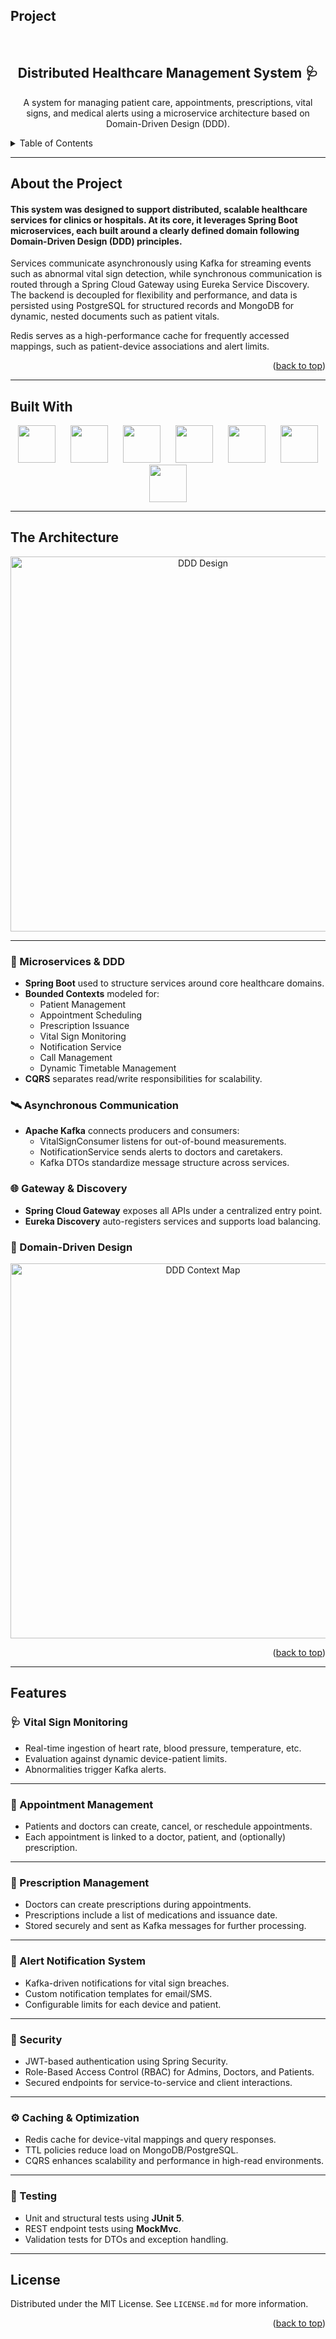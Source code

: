 ## Project

<link rel="stylesheet" type="text/css" href="https://cdn.jsdelivr.net/gh/devicons/devicon@latest/devicon.min.css" />

<br />

<div align="center">
  <h2 align="center">Distributed Healthcare Management System 🩺</h2>

  <p align="center">
    A system for managing patient care, appointments, prescriptions, vital signs, and medical alerts using a microservice architecture based on Domain-Driven Design (DDD).
  </p>
</div>

<details>
  <summary>Table of Contents</summary>
  <ol>
    <li>
      <a href="#about-the-project">About the Project</a>
      <ul>
        <li><a href="#built-with">Built With</a></li>
      </ul>
    </li>
    <li>
      <a href="#the-architecture">The Architecture</a>
      <ul>
        <li><a href="#microservices--ddd">Microservices & DDD</a></li>
        <li><a href="#asynchronous-communication">Asynchronous Communication</a></li>
        <li><a href="#gateway--discovery">Gateway & Discovery</a></li>
        <li><a href="#domain-driven-design">Domain-Driven Design</a></li>
      </ul>
    </li>
    <li>
      <a href="#features">Features</a>
      <ul>
        <li><a href="#vital-sign-monitoring">Vital Sign Monitoring</a></li>
        <li><a href="#appointment-management">Appointment Management</a></li>
        <li><a href="#prescription-management">Prescription Management</a></li>
        <li><a href="#alert-notification-system">Alert Notification System</a></li>
        <li><a href="#security">Security</a></li>
        <li><a href="#caching--optimization">Caching & Optimization</a></li>
        <li><a href="#testing">Testing</a></li>
      </ul>
    </li>
    <li><a href="#license">License</a></li>
  </ol>
</details>

---

## About the Project

<h4>
  <p>
    This system was designed to support distributed, scalable healthcare services for clinics or hospitals. At its core, it leverages Spring Boot microservices, each built around a clearly defined domain following Domain-Driven Design (DDD) principles. 
  </p>
</h4>

<p>
  Services communicate asynchronously using Kafka for streaming events such as abnormal vital sign detection, while synchronous communication is routed through a Spring Cloud Gateway using Eureka Service Discovery. The backend is decoupled for flexibility and performance, and data is persisted using PostgreSQL for structured records and MongoDB for dynamic, nested documents such as patient vitals.
</p>

<p>
  Redis serves as a high-performance cache for frequently accessed mappings, such as patient-device associations and alert limits.
</p>

<p align="right">(<a href="#project">back to top</a>)</p>

---

## Built With

<p align="center">
  <img src="https://cdn.jsdelivr.net/gh/devicons/devicon@latest/icons/java/java-original-wordmark.svg" height="60" style="margin: 0 10px;" />
  <img src="https://cdn.jsdelivr.net/gh/devicons/devicon@latest/icons/spring/spring-original-wordmark.svg" height="60" style="margin: 0 10px;" />
  <img src="https://cdn.jsdelivr.net/gh/devicons/devicon@latest/icons/postgresql/postgresql-original-wordmark.svg" height="60" style="margin: 0 10px;" />
  <img src="https://cdn.jsdelivr.net/gh/devicons/devicon@latest/icons/mongodb/mongodb-original-wordmark.svg" height="60" style="margin: 0 10px;" />
  <img src="https://cdn.jsdelivr.net/gh/devicons/devicon@latest/icons/docker/docker-original-wordmark.svg" height="60" style="margin: 0 10px;" />
  <img src="https://cdn.jsdelivr.net/gh/devicons/devicon@latest/icons/apachekafka/apachekafka-original-wordmark.svg" height="60" style="margin: 0 10px;" />
  <img src="https://cdn.jsdelivr.net/gh/devicons/devicon@latest/icons/redis/redis-original-wordmark.svg" height="60" style="margin: 0 10px;" />
</p>

---

## The Architecture

<p align="center">
  <img src="https://github.com/yourusername/healthcare-system/blob/main/diagrams/ddd-architecture.png" alt="DDD Design" width="600"/>
</p>

---

<a id="microservices--ddd"></a>

### 🧩 Microservices & DDD

- **Spring Boot** used to structure services around core healthcare domains.
- **Bounded Contexts** modeled for:
  - Patient Management
  - Appointment Scheduling
  - Prescription Issuance
  - Vital Sign Monitoring
  - Notification Service
  - Call Management
  - Dynamic Timetable Management
- **CQRS** separates read/write responsibilities for scalability.

<a id="asynchronous-communication"></a>

### 🛰️ Asynchronous Communication

- **Apache Kafka** connects producers and consumers:
  - VitalSignConsumer listens for out-of-bound measurements.
  - NotificationService sends alerts to doctors and caretakers.
  - Kafka DTOs standardize message structure across services.

<a id="gateway--discovery"></a>

### 🌐 Gateway & Discovery

- **Spring Cloud Gateway** exposes all APIs under a centralized entry point.
- **Eureka Discovery** auto-registers services and supports load balancing.

<a id="domain-driven-design"></a>

### 🧠 Domain-Driven Design

<p align="center">
  <img src="https://github.com/yourusername/healthcare-system/blob/main/diagrams/ddd-contexts.png" alt="DDD Context Map" width="600"/>
</p>

<p align="right">(<a href="#project">back to top</a>)</p>

---

## Features

<a id="vital-sign-monitoring"></a>

### 🩺 Vital Sign Monitoring

- Real-time ingestion of heart rate, blood pressure, temperature, etc.
- Evaluation against dynamic device-patient limits.
- Abnormalities trigger Kafka alerts.

---

<a id="appointment-management"></a>

### 📅 Appointment Management

- Patients and doctors can create, cancel, or reschedule appointments.
- Each appointment is linked to a doctor, patient, and (optionally) prescription.

---

<a id="prescription-management"></a>

### 💊 Prescription Management

- Doctors can create prescriptions during appointments.
- Prescriptions include a list of medications and issuance date.
- Stored securely and sent as Kafka messages for further processing.

---

<a id="alert-notification-system"></a>

### 🚨 Alert Notification System

- Kafka-driven notifications for vital sign breaches.
- Custom notification templates for email/SMS.
- Configurable limits for each device and patient.

---

<a id="security"></a>

### 🔐 Security

- JWT-based authentication using Spring Security.
- Role-Based Access Control (RBAC) for Admins, Doctors, and Patients.
- Secured endpoints for service-to-service and client interactions.

---

<a id="caching--optimization"></a>

### ⚙️ Caching & Optimization

- Redis cache for device-vital mappings and query responses.
- TTL policies reduce load on MongoDB/PostgreSQL.
- CQRS enhances scalability and performance in high-read environments.

---

<a id="testing"></a>

### 🧪 Testing

- Unit and structural tests using **JUnit 5**.
- REST endpoint tests using **MockMvc**.
- Validation tests for DTOs and exception handling.

---

## License

Distributed under the MIT License. See `LICENSE.md` for more information.

<p align="right">(<a href="#project">back to top</a>)</p>
